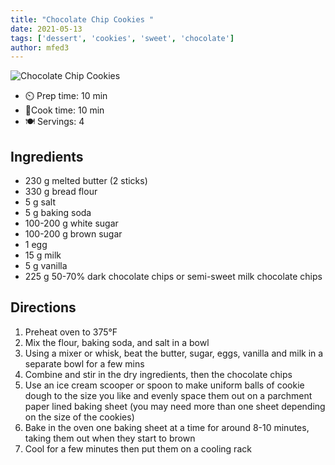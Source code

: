 ```yaml
---
title: "Chocolate Chip Cookies "
date: 2021-05-13
tags: ['dessert', 'cookies', 'sweet', 'chocolate']
author: mfed3
---
```


![Chocolate Chip Cookies](/cooking/pix/chocolate-chip-cookies.webp)

- ⏲️ Prep time: 10 min
- 🍳Cook time: 10 min
- 🍽️ Servings: 4

## Ingredients

- 230 g melted butter (2 sticks)
- 330 g bread flour
- 5 g salt
- 5 g baking soda
- 100-200 g white sugar
- 100-200 g brown sugar
- 1 egg
- 15 g milk
- 5 g vanilla
- 225 g 50-70% dark chocolate chips or semi-sweet milk chocolate chips

## Directions

1. Preheat oven to 375°F
2. Mix the flour, baking soda, and salt in a bowl
3. Using a mixer or whisk, beat the butter, sugar, eggs, vanilla and milk in a separate bowl for a few mins
4. Combine and stir in the dry ingredients, then the chocolate chips
5. Use an ice cream scooper or spoon to make uniform balls of cookie dough to the size you like and evenly space them out on a parchment paper lined baking sheet (you may need more than one sheet depending on the size of the cookies)
6. Bake in the oven one baking sheet at a time for around 8-10 minutes, taking them out when they start to brown
7. Cool for a few minutes then put them on a cooling rack
